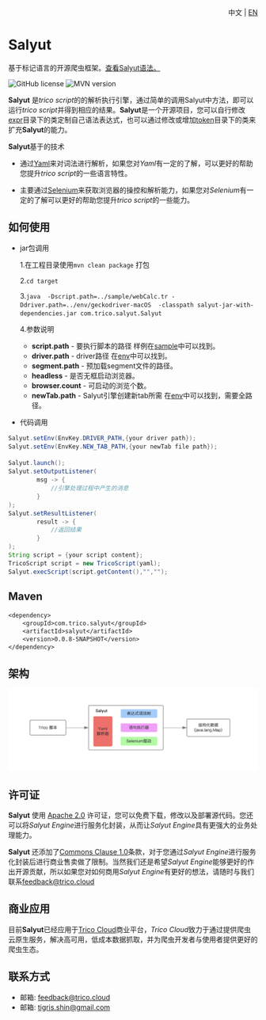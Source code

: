 <p align="right">中文 | <a href="README-EN.md">EN</a></p>

# Salyut

基于标记语言的开源爬虫框架。[查看Salyut语法。](https://www.trico.cloud/tricoDoc/overview/index.html)

![GitHub license](https://img.shields.io/badge/license-Apache%202.0-blue) ![MVN version](https://img.shields.io/badge/mvn-v0.0.8-blue)

**Salyut** 是*trico script*的的解析执行引擎，通过简单的调用Salyut中方法，即可以运行*trico script*并得到相应的结果。**Salyut**是一个开源项目，您可以自行修改[expr]()目录下的类定制自己语法表达式，也可以通过修改或增加[token]()目录下的类来扩充**Salyut**的能力。

**Salyut**基于的技术

* 通过[Yaml]()来对词法进行解析，如果您对*Yaml*有一定的了解，可以更好的帮助您提升*trico script*的一些语言特性。

* 主要通过[Selenium]()来获取浏览器的操控和解析能力，如果您对*Selenium*有一定的了解可以更好的帮助您提升*trico script*的一些能力。

## 如何使用 ###
* jar包调用

	1.在工程目录使用`mvn clean package` 打包

	2.`cd target`

	3.`java  -Dscript.path=../sample/webCalc.tr -Ddriver.path=../env/geckodriver-macOS  -classpath salyut-jar-with-dependencies.jar com.trico.salyut.Salyut`

	4.参数说明
	* **script.path** - 要执行脚本的路径 样例在[sample](/sample)中可以找到。
	* **driver.path** - driver路径 在[env](/env)中可以找到。
	* **segment.path** - 预加载segment文件的路径。
	* **headless** - 是否无框启动浏览器。
	* **browser.count** - 可启动的浏览个数。
	* **newTab.path** - Salyut引擎创建新tab所需 在[env](/env)中可以找到，需要全路径。

* 代码调用

```java
Salyut.setEnv(EnvKey.DRIVER_PATH,{your driver path});
Salyut.setEnv(EnvKey.NEW_TAB_PATH,{your newTab file path});

Salyut.launch();
Salyut.setOutputListener(
        msg -> {
            //引擎处理过程中产生的消息
        }
);
Salyut.setResultListener(
        result -> {
            //返回结果
        }
);
String script = {your script content};
TricoScript script = new TricoScript(yaml);
Salyut.execScript(script.getContent(),"","");
```

## Maven ##
```mvn
<dependency>
    <groupId>com.trico.salyut</groupId>
    <artifactId>salyut</artifactId>
    <version>0.0.8-SNAPSHOT</version>
</dependency>
```

## 架构 ##

![](docs/architecture-cn.png)


## 许可证 ###
**Salyut** 使用 [Apache 2.0](https://www.apache.org/licenses/LICENSE-2.0) 许可证，您可以免费下载，修改以及部署源代码。您还可以将*Salyut Engine*进行服务化封装，从而让*Salyut Engine*具有更强大的业务处理能力。

**Salyut** 还添加了[Commons Clause 1.0]()条款，对于您通过*Salyut Engine*进行服务化封装后进行商业售卖做了限制。当然我们还是希望*Salyut Engine*能够更好的作出开源贡献，所以如果您对如何商用*Salyut Engine*有更好的想法，请随时与我们联系[feedback@trico.cloud]()

## 商业应用 ###
目前**Salyut**已经应用于[Trico Cloud](https://www.trico.cloud)商业平台，*Trico Cloud*致力于通过提供爬虫云原生服务，解决高可用，低成本数据抓取，并为爬虫开发者与使用者提供更好的爬虫生态。

## 联系方式 ###
* 邮箱: feedback@trico.cloud
* 邮箱: tigris.shin@gmail.com